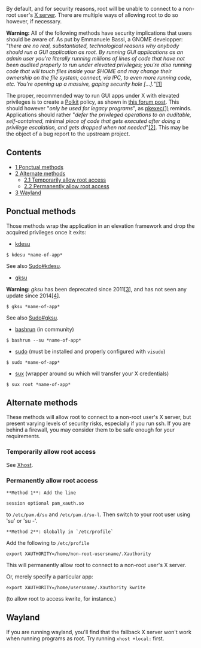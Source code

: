 By default, and for security reasons, root will be unable to connect to a non-root user's [X server](/index.php/X_server "X server"). There are multiple ways of allowing root to do so however, if necessary.

**Warning:** All of the following methods have security implications that users should be aware of. As put by Emmanuele Bassi, a GNOME developper: "*there are no *real*, substantiated, technological reasons why anybody should run a GUI application as root. By running GUI applications as an admin user you're literally running millions of lines of code that have not been audited properly to run under elevated privileges; you're also running code that will touch files inside your $HOME and may change their ownership on the file system; connect, via IPC, to even more running code, etc. You're opening up a massive, gaping security hole [...].*"[[1]](https://bugzilla.gnome.org//show_bug.cgi?id=772875#c5)

The proper, recommended way to run GUI apps under X with elevated privileges is to create a [Polkit](/index.php/Polkit "Polkit") policy, as shown in [this forum post](https://bbs.archlinux.org/viewtopic.php?pid=999328#p999328). This should however "*only be used for legacy programs*", as [pkexec(1)](http://jlk.fjfi.cvut.cz/arch/manpages/man/pkexec.1) reminds. Applications should rather "*defer the privileged operations to an auditable, self-contained,* minimal *piece of code that gets executed after doing a privilege escalation, and gets dropped when not needed*"[[2]](https://bugzilla.gnome.org//show_bug.cgi?id=772875#c5). This may be the object of a bug report to the upstream project.

## Contents

*   [1 Ponctual methods](#Ponctual_methods)
*   [2 Alternate methods](#Alternate_methods)
    *   [2.1 Temporarily allow root access](#Temporarily_allow_root_access)
    *   [2.2 Permanently allow root access](#Permanently_allow_root_access)
*   [3 Wayland](#Wayland)

## Ponctual methods

Those methods wrap the application in an elevation framework and drop the acquired privileges once it exits:

*   [kdesu](https://www.archlinux.org/packages/?name=kdesu)

```
$ kdesu *name-of-app*

```

See also [Sudo#kdesu](/index.php/Sudo#kdesu "Sudo").

*   [gksu](/index.php/Sudo#gksu "Sudo")

**Warning:** *gksu* has been deprecated since 2011[[3]](https://bugzilla.gnome.org//show_bug.cgi?id=772875#c5), and has not seen any update since 2014[[4]](https://www.archlinux.org/packages/?name=gksu).

```
$ gksu *name-of-app*

```

See also [Sudo#gksu](/index.php/Sudo#gksu "Sudo").

*   [bashrun](https://www.archlinux.org/packages/?name=bashrun) (in community)

```
$ bashrun --su *name-of-app*

```

*   [sudo](/index.php/Sudo "Sudo") (must be installed and properly configured with `visudo`)

```
$ sudo *name-of-app*

```

*   [sux](https://aur.archlinux.org/packages/sux/) (wrapper around su which will transfer your X credentials)

```
$ sux root *name-of-app*

```

## Alternate methods

These methods will allow root to connect to a non-root user's X server, but present varying levels of security risks, especially if you run ssh. If you are behind a firewall, you may consider them to be safe enough for your requirements.

### Temporarily allow root access

See [Xhost](/index.php/Xhost "Xhost").

### Permanently allow root access

	**Method 1**: Add the line

`session optional pam_xauth.so`

to `/etc/pam.d/su` and `/etc/pam.d/su-l`. Then switch to your root user using 'su' or 'su -'.

	**Method 2**: Globally in `/etc/profile`

Add the following to `/etc/profile`

```
export XAUTHORITY=/home/non-root-usersname/.Xauthority

```

This will permanently allow root to connect to a non-root user's X server.

Or, merely specify a particular app:

```
export XAUTHORITY=/home/usersname/.Xauthority kwrite

```

(to allow root to access kwrite, for instance.)

## Wayland

If you are running wayland, you'll find that the fallback X server won't work when running programs as root. Try running `xhost +local:` first.